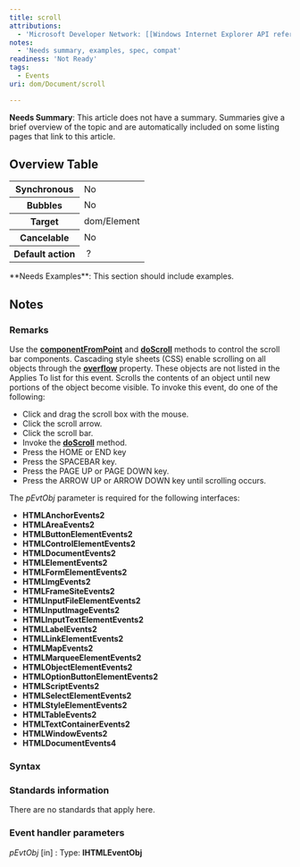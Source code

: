 ```yaml
---
title: scroll
attributions:
  - 'Microsoft Developer Network: [[Windows Internet Explorer API reference](http://msdn.microsoft.com/en-us/library/ie/hh828809%28v=vs.85%29.aspx) Article]'
notes:
  - 'Needs summary, examples, spec, compat'
readiness: 'Not Ready'
tags:
  - Events
uri: dom/Document/scroll

---
```

**Needs Summary**: This article does not have a summary. Summaries give a brief overview of the topic and are automatically included on some listing pages that link to this article.

## Overview Table

<table class="wikitable">
<tr>
<th>
Synchronous

</th>
<td>
No

</td>
</tr>
<tr>
<th>
Bubbles

</th>
<td>
No

</td>
</tr>
<tr>
<th>
Target

</th>
<td>
dom/Element

</td>
</tr>
<tr>
<th>
Cancelable

</th>
<td>
No

</td>
</tr>
<tr>
<th>
Default action

</th>
<td>
 ?

</td>
</tr>
</table>
**Needs Examples**: This section should include examples.

## Notes

### Remarks

Use the [**componentFromPoint**](/dom/HTMLElement/componentFromPoint) and [**doScroll**](/dom/HTMLElement/doScroll) methods to control the scroll bar components. Cascading style sheets (CSS) enable scrolling on all objects through the [**overflow**](/css/properties/overflow) property. These objects are not listed in the Applies To list for this event. Scrolls the contents of an object until new portions of the object become visible. To invoke this event, do one of the following:

-   Click and drag the scroll box with the mouse.
-   Click the scroll arrow.
-   Click the scroll bar.
-   Invoke the [**doScroll**](/dom/HTMLElement/doScroll) method.
-   Press the HOME or END key
-   Press the SPACEBAR key.
-   Press the PAGE UP or PAGE DOWN key.
-   Press the ARROW UP or ARROW DOWN key until scrolling occurs.

The *pEvtObj* parameter is required for the following interfaces:

-   **HTMLAnchorEvents2**
-   **HTMLAreaEvents2**
-   **HTMLButtonElementEvents2**
-   **HTMLControlElementEvents2**
-   **HTMLDocumentEvents2**
-   **HTMLElementEvents2**
-   **HTMLFormElementEvents2**
-   **HTMLImgEvents2**
-   **HTMLFrameSiteEvents2**
-   **HTMLInputFileElementEvents2**
-   **HTMLInputImageEvents2**
-   **HTMLInputTextElementEvents2**
-   **HTMLLabelEvents2**
-   **HTMLLinkElementEvents2**
-   **HTMLMapEvents2**
-   **HTMLMarqueeElementEvents2**
-   **HTMLObjectElementEvents2**
-   **HTMLOptionButtonElementEvents2**
-   **HTMLScriptEvents2**
-   **HTMLSelectElementEvents2**
-   **HTMLStyleElementEvents2**
-   **HTMLTableEvents2**
-   **HTMLTextContainerEvents2**
-   **HTMLWindowEvents2**
-   **HTMLDocumentEvents4**

### Syntax

### Standards information

There are no standards that apply here.

### Event handler parameters

*pEvtObj* [in]
:   Type: ****IHTMLEventObj****

